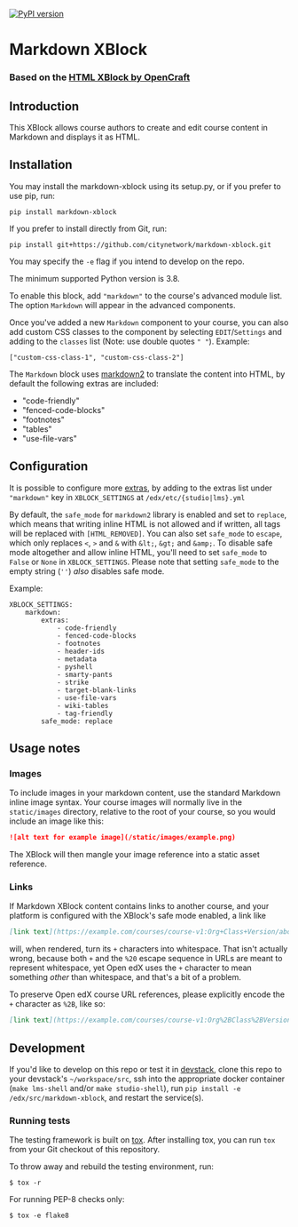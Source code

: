 [![PyPI version](https://badge.fury.io/py/markdown-xblock.svg)](https://pypi.python.org/pypi/markdown-xblock)

# Markdown XBlock
### Based on the [HTML XBlock by OpenCraft](https://github.com/open-craft/xblock-html)

## Introduction
This XBlock allows course authors to create and edit course content in Markdown
and displays it as HTML.

## Installation
You may install the markdown-xblock using its setup.py, or if you prefer to use pip, run:

```shell
pip install markdown-xblock
```

If you prefer to install directly from Git, run:

```shell
pip install git+https://github.com/citynetwork/markdown-xblock.git
```

You may specify the `-e` flag if you intend to develop on the repo.

The minimum supported Python version is 3.8.

To enable this block, add `"markdown"` to the course's advanced module list. 
The option `Markdown` will appear in the advanced components.

Once you've added a new `Markdown` component to your course, you can also add custom CSS classes to the component
by selecting `EDIT`/`Settings` and adding to the `classes` list (Note: use double quotes `" "`). Example:
```
["custom-css-class-1", "custom-css-class-2"]
```

The `Markdown` block uses [markdown2](https://pypi.org/project/markdown2/) to translate the content into HTML, 
by default the following extras are included:

* "code-friendly"
* "fenced-code-blocks"
* "footnotes"
* "tables"
* "use-file-vars"

## Configuration
It is possible to configure more
[extras](https://github.com/trentm/python-markdown2/wiki/Extras), by
adding to the extras list under `"markdown"` key in `XBLOCK_SETTINGS`
at `/edx/etc/{studio|lms}.yml`

By default, the `safe_mode` for `markdown2` library is enabled and set
to `replace`, which means that writing inline HTML is not allowed and
if written, all tags will be replaced with `[HTML_REMOVED]`. You can
also set `safe_mode` to `escape`, which only replaces `<`, `>` and `&`
with `&lt;`, `&gt;` and `&amp;`. To disable safe mode altogether and
allow inline HTML, you'll need to set `safe_mode` to `False` or `None`
in `XBLOCK_SETTINGS`. Please note that setting `safe_mode` to the
empty string (`''`) *also* disables safe mode.

Example:
```
XBLOCK_SETTINGS:
    markdown:
        extras:
            - code-friendly
            - fenced-code-blocks
            - footnotes
            - header-ids
            - metadata
            - pyshell
            - smarty-pants
            - strike
            - target-blank-links
            - use-file-vars
            - wiki-tables
            - tag-friendly
        safe_mode: replace
```

## Usage notes

### Images

To include images in your markdown content, use the standard
Markdown inline image syntax. Your course images will normally live in
the `static/images` directory, relative to the root of your course, so
you would include an image like this:

```markdown
![alt text for example image](/static/images/example.png)
```

The XBlock will then mangle your image reference into a static asset
reference.

### Links

If Markdown XBlock content contains links to another course, and your
platform is configured with the XBlock's safe mode enabled, a link
like

```markdown
[link text](https://example.com/courses/course-v1:Org+Class+Version/about)
```

will, when rendered, turn its `+` characters into whitespace. That
isn't actually wrong, because both `+` and the `%20` escape sequence
in URLs are meant to represent whitespace, yet Open edX uses the `+`
character to mean something *other* than whitespace, and that's a bit
of a problem.

To preserve Open edX course URL references, please explicitly encode
the `+` character as `%2B`, like so:

```markdown
[link text](https://example.com/courses/course-v1:Org%2BClass%2BVersion/about)
```

## Development
If you'd like to develop on this repo or test it in [devstack](https://github.com/edx/devstack), clone this repo to your
devstack's `~/workspace/src`, ssh into the appropriate docker container (`make lms-shell` and/or `make studio-shell`),
run `pip install -e /edx/src/markdown-xblock`, and restart the service(s).


### Running tests
The testing framework is built on [tox](https://tox.readthedocs.io/en/latest/). After installing tox, you can run `tox` from your Git checkout of this repository.

To throw away and rebuild the testing environment, run:
```shell
$ tox -r
```
For running PEP-8 checks only:
```shell
$ tox -e flake8
```
